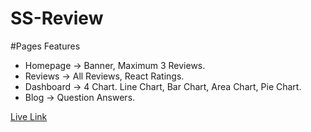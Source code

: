 # SS-Review


#Pages Features

- Homepage -> Banner, Maximum 3 Reviews. 
- Reviews -> All Reviews, React Ratings.
- Dashboard -> 4 Chart. Line Chart, Bar Chart, Area Chart, Pie Chart.
- Blog -> Question Answers.


<a href="https://ss-review.netlify.app/">Live Link</a>
